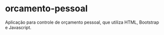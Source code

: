# orcamento-pessoal
 Aplicação para controle de orçamento pessoal, que utiliza HTML, Bootstrap e Javascript.
